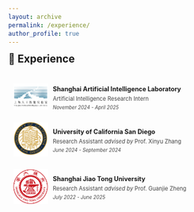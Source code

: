 ```yaml
---
layout: archive
permalink: /experience/
author_profile: true
---
```


<h2 style="margin-top: 1px">💼 Experience</h2>
<div style="height: 10px;"></div>

<div style="display: flex; align-items: center; padding: 5px 0 5px 10px; margin: 5px 0;">
    <img src="/images/shanghai-ailab.png" alt="Education Icon" style="width: 70px; height: 52px; margin-right: 10px; margin-bottom: 10px; object-fit: fill;">
    <div>
        <h3 style="margin: 0; font-size: 0.9em;">Shanghai Artificial Intelligence Laboratory</h3>
        <p style="margin: 5px 0 0 0; color: #444; font-size: 0.8em;">Artificial Intelligence Research Intern</p>
        <p style="margin: 5px 0; color: #444; font-size: 0.7em;"><i>November 2024 - April 2025</i></p>
    </div>
</div>

<div style="display: flex; align-items: center; padding: 5px 0 5px 10px; margin: 5px 0;">
    <img src="/images/ucsd.svg" alt="Education Icon" style="width: 70px; height: 70px; margin-right: 10px; margin-bottom: 10px; object-fit: fill;">
    <div>
        <h3 style="margin: 0; font-size: 0.9em;">University of California San Diego</h3>
        <p style="margin: 5px 0 0 0; color: #444; font-size: 0.8em;">Research Assistant <i>advised by</i> Prof. Xinyu Zhang</p>
        <p style="margin: 5px 0; color: #444; font-size: 0.7em;"><i>June 2024 - September 2024</i></p>
    </div>
</div>

<div style="display: flex; align-items: center; padding: 5px 0 5px 10px; margin: 5px 0;">
    <img src="/images/sjtu.png" alt="Education Icon" style="width: 70px; height: 70px; margin-right: 10px; margin-bottom: 10px; object-fit: fill;">
    <div>
        <h3 style="margin: 0; font-size: 0.9em;">Shanghai Jiao Tong University</h3>
        <p style="margin: 5px 0 0 0; color: #444; font-size: 0.8em;">Research Assistant <i>advised by</i> Prof. Guanjie Zheng</p>
        <p style="margin: 5px 0; color: #444; font-size: 0.7em;"><i>July 2022 - June 2025</i></p>
    </div>
</div>